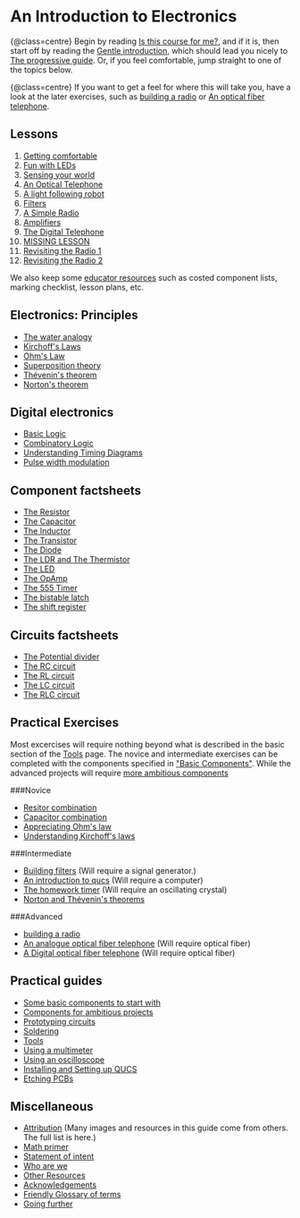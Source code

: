 An Introduction to Electronics
==============================
{@class=centre}
Begin by reading [Is this course for me?](target_audience.html), and if it is, then start off by reading the [Gentle introduction](gentle.html), which should lead you nicely to [The progressive guide](progressive_guide.html). Or, if you feel comfortable, jump straight to one of the topics below.

{@class=centre}
If you want to get a feel for where this will take you, have a look at the later exercises, such as [building a radio](building_a_radio.html) or [An optical fiber telephone](fiber_telephone.html).

Lessons
-------

1. [Getting comfortable](lesson1.html)
2. [Fun with LEDs](lesson2.html)
3. [Sensing your world](lesson3.html)
4. [An Optical Telephone](lesson4.html)
5. [A light following robot](lesson5.html)
6. [Filters](lesson6.html)
7. [A Simple Radio](lesson7.html)
8. [Amplifiers](lesson8.html)
9. [The Digital Telephone](lesson9.html)
10. [MISSING LESSON](lesson10.html)
11. [Revisiting the Radio 1](lesson11.html)
12. [Revisiting the Radio 2](lesson12.html)

We also keep some [educator resources](educator_lessons.html) such as costed component lists, marking checklist, lesson plans, etc.

Electronics: Principles
-----------------------

 + [The water analogy](water_analogy.html)
 + [Kirchoff's Laws](kirchoffs_law.html)
 + [Ohm's Law](ohm.html)
 + [Superposition theory](super.html)
 + [Th&eacute;venin's theorem](tev.html)
 + [Norton's theorem](norton_theorem.html)

Digital electronics
-------------------

 + [Basic Logic](basic_logic.html)
 + [Combinatory Logic](combinatory_logic.html)
 + [Understanding Timing Diagrams](timing_diagrams.html)
 + [Pulse width modulation](pwm.html)

Component factsheets
--------------------

 + [The Resistor](resistor.html)
 + [The Capacitor](capacitor.html)
 + [The Inductor](inductor.html)
 + [The Transistor](transistor.html)
 + [The Diode](diode.html)
 + [The LDR and The Thermistor](ldr_thermistor.html)
 + [The LED](led.html)
 + [The OpAmp](opamp.html)
 + [The 555 Timer](555.html)
 + [The bistable latch](bistable_latch.html)
 + [The shift register](shift_register.html)


Circuits factsheets
-------------------

 + [The Potential divider](potential_divider.html)
 + [The RC circuit](rc.html)
 + [The RL circuit](rl.html)
 + [The LC circuit](lc.html)
 + [The RLC circuit](rlc.html)

Practical Exercises
-------------------
Most excercises will require nothing beyond what is described in the basic section of the [Tools](tools.html) page. The novice and intermediate exercises can be completed with the components specified in ["Basic Components"](components_basic.html). While the advanced projects will require [more ambitious components](components_ambitious.html) 

###Novice
 + [Resitor combination](resistor_combination.html)
 + [Capacitor combination](capacitor_combination.html)
 + [Appreciating Ohm's law](ohms_law_ex.html)
 + [Understanding Kirchoff's laws](kirchoff_ex.html)

###Intermediate
 + [Building filters](building_filters.html) (Will require a signal generator.)
 + [An introduction to qucs](qucs_first_setps.html) (Will require a computer)
 + [The homework timer](homework_timer.html) (Will require an oscillating crystal)
 + [Norton and Th&eacute;venin's theorems](norton_thevenin_ex.html)
 
###Advanced
 + [building a radio](building_a_radio.html)
 + [An analogue optical fiber telephone](fiber_telephone.html) (Will require optical fiber)
 + [A Digital optical fiber telephone](digital_telephone.html) (Will require optical fiber)

Practical guides
----------------
 
 + [Some basic components to start with](components_basic.html)
 + [Components for ambitious projects](components_ambitious.html)
 + [Prototyping circuits](proto_circuits.html)
 + [Soldering](soldering.html)
 + [Tools](tools.html)
 + [Using a multimeter](using_multimeter.html)
 + [Using an oscilloscope](using_oscilloscope.html)
 + [Installing and Setting up QUCS](qucs.html)
 + [Etching PCBs](etching_pcb.html)

Miscellaneous
-------------

 + [Attribution](attribution.html) (Many images and resources in this guide come from others. The full list is here.)
 + [Math primer](math_primer.html)
 + [Statement of intent](intent.html)
 + [Who are we](who.html)
 + [Other Resources](resources.html)
 + [Acknowledgements](acknowledgements.html)
 + [Friendly Glossary of terms](glossary.html)
 + [Going further](further.html)
